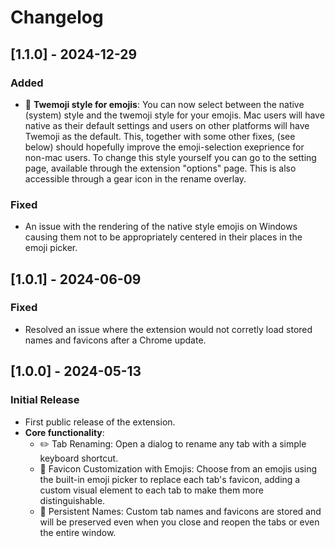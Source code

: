 # Changelog

## [1.1.0] - 2024-12-29

### Added

- 🌟 **Twemoji style for emojis**: You can now select between the native (system) style and the twemoji
style for your emojis. Mac users will have native as their default settings and users on other
platforms will have Twemoji as the default. This, together with some other fixes, (see below) should hopefully improve the emoji-selection exeprience for non-mac users. To change this style yourself
you can go to the setting page, available through the extension "options" page. This is also
accessible through a gear icon in the rename overlay.

### Fixed

- An issue with the rendering of the native style emojis on Windows causing them not to be appropriately centered in their places in the emoji picker.

## [1.0.1] - 2024-06-09

### Fixed 
- Resolved an issue where the extension would not corretly load stored names and favicons after a Chrome update.

## [1.0.0] - 2024-05-13

### Initial Release
- First public release of the extension.
- **Core functionality**:
  - ✏️ Tab Renaming: Open a dialog to rename any tab with a simple keyboard shortcut.
  - 🎨 Favicon Customization with Emojis: Choose from an emojis using the built-in emoji picker to replace each tab's favicon, adding a custom visual element to each tab to make them more distinguishable.
  - 🔄 Persistent Names: Custom tab names and favicons are stored and will be preserved even when you close and reopen the tabs or even the entire window.
